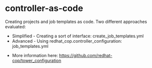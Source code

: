 # controller-as-code
Creating projects and job templates as code.
Two different approaches evaluated:

* Simplified - Creating a sort of interface: create_job_templates.yml
* Advanced - Using redhat_cop.controller_configuration: job_templates.yml
- More information here: https://github.com/redhat-cop/tower_configuration
